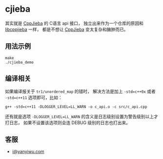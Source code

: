 # cjieba

其实就是 [CppJieba] 的 C语言 api 接口，
独立出来作为一个仓库的原因和 [libcppjieba] 一样，
都是不想让 [CppJieba] 变太复杂和臃肿而已。

## 用法示例

```
make
./cjieba_demo
```

## 编译相关

如果编译报关于 `tr1/unordered_map` 的错时，
解决方法是加上 `-std=c++0x` 或者 `-std=c++11` 选项即可，比如：

```
g++ -std=c++11 -DLOGGER_LEVEL=LL_WARN -o c_api.o -c src/c_api.cpp
```

还有就是选项 `-DLOGGER_LEVEL=LL_WARN` 的含义是日志级别设置为警告级别以上才打日志，
如果不设置该选项则会连 DEBUG 级别的日志也打出来。

## 客服

- i@yanyiwu.com

[CppJieba]:http://github.com/aszxqw/cppjieba
[libcppjieba]:http://github.com/aszxqw/libcppjieba
